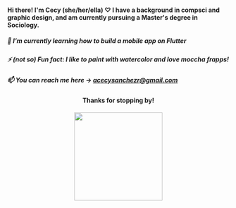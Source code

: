 #### Hi there! I'm Cecy (she/her/ella) ♡ I have a background in compsci and graphic design, and am currently pursuing a Master's degree in Sociology. 
##### 🌱 I’m currently learning how to build a mobile app on Flutter
##### ⚡ (not so) Fun fact: I like to paint with watercolor and love moccha frapps!
##### 📫 You can reach me here -> acecysanchezr@gmail.com

#### <p align="center"> Thanks for stopping by! </p>

<p align="center">
<img src="https://i.pinimg.com/originals/88/e6/e4/88e6e4860735b137d74c0baa5c7d678d.gif" width="200">
</p>

<!--
**acsanchezr/acsanchezr** is a ✨ _special_ ✨ repository because its `README.md` (this file) appears on your GitHub profile.

Here are some ideas to get you started:

- 🔭 I’m currently working on ...
- 🌱 I’m currently learning ...
- 👯 I’m looking to collaborate on ...
- 🤔 I’m looking for help with ...
- 💬 Ask me about ...
- 📫 How to reach me: ...
- 😄 Pronouns: ...
- ⚡ Fun fact: ...
-->

